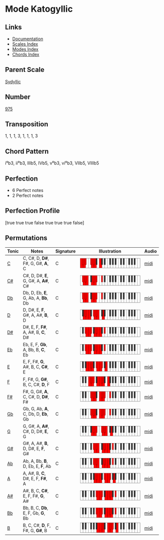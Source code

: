 # Mode Katogyllic

## Links

- [Documentation](README.md)
- [Scales Index](Scales.md)
- [Modes Index](Modes.md)
- [Chords Index](Chords.md)

## Parent Scale

[Sydyllic](ScaleSydyllic.md)

## Number

[975](https://ianring.com/musictheory/scales/975)

## Transposition

1, 1, 1, 3, 1, 1, 1, 3

## Chord Pattern

i⁰b3, ii⁰b3, IIIb5, IVb5, v⁰b3, vi⁰b3, VIIb5, VIIIb5

## Perfection

- 6 Perfect notes
- 2 Perfect notes

## Perfection Profile

[true true true false true true true false]

## Permutations

| Tonic | Notes | Signature | Illustration | Audio |
|-------|-------|-----------|--------------|-------|
| [C](ModeCNaturalKatogyllic.md) | C, C#, D, **D#**, F#, G, G#, **A**, C | C | ![CNaturalKatogyllic](ModeCNaturalKatogyllic.png) | [midi](https://github.com/edipermadi/music/blob/main/docs/ModeCNaturalKatogyllic.mid?raw=true) |
| [C#](ModeCSharpKatogyllic.md) | C#, D, D#, **E**, G, G#, A, **A#**, C# | C | ![CSharpKatogyllic](ModeCSharpKatogyllic.png) | [midi](https://github.com/edipermadi/music/blob/main/docs/ModeCSharpKatogyllic.mid?raw=true) |
| [Db](ModeDFlatKatogyllic.md) | Db, D, Eb, **E**, G, Ab, A, **Bb**, Db | C | ![DFlatKatogyllic](ModeDFlatKatogyllic.png) | [midi](https://github.com/edipermadi/music/blob/main/docs/ModeDFlatKatogyllic.mid?raw=true) |
| [D](ModeDNaturalKatogyllic.md) | D, D#, E, **F**, G#, A, A#, **B**, D | C | ![DNaturalKatogyllic](ModeDNaturalKatogyllic.png) | [midi](https://github.com/edipermadi/music/blob/main/docs/ModeDNaturalKatogyllic.mid?raw=true) |
| [D#](ModeDSharpKatogyllic.md) | D#, E, F, **F#**, A, A#, B, **C**, D# | C | ![DSharpKatogyllic](ModeDSharpKatogyllic.png) | [midi](https://github.com/edipermadi/music/blob/main/docs/ModeDSharpKatogyllic.mid?raw=true) |
| [Eb](ModeEFlatKatogyllic.md) | Eb, E, F, **Gb**, A, Bb, B, **C**, Eb | C | ![EFlatKatogyllic](ModeEFlatKatogyllic.png) | [midi](https://github.com/edipermadi/music/blob/main/docs/ModeEFlatKatogyllic.mid?raw=true) |
| [E](ModeENaturalKatogyllic.md) | E, F, F#, **G**, A#, B, C, **C#**, E | C | ![ENaturalKatogyllic](ModeENaturalKatogyllic.png) | [midi](https://github.com/edipermadi/music/blob/main/docs/ModeENaturalKatogyllic.mid?raw=true) |
| [F](ModeFNaturalKatogyllic.md) | F, F#, G, **G#**, B, C, C#, **D**, F | C | ![FNaturalKatogyllic](ModeFNaturalKatogyllic.png) | [midi](https://github.com/edipermadi/music/blob/main/docs/ModeFNaturalKatogyllic.mid?raw=true) |
| [F#](ModeFSharpKatogyllic.md) | F#, G, G#, **A**, C, C#, D, **D#**, F# | C | ![FSharpKatogyllic](ModeFSharpKatogyllic.png) | [midi](https://github.com/edipermadi/music/blob/main/docs/ModeFSharpKatogyllic.mid?raw=true) |
| [Gb](ModeGFlatKatogyllic.md) | Gb, G, Ab, **A**, C, Db, D, **Eb**, Gb | C | ![GFlatKatogyllic](ModeGFlatKatogyllic.png) | [midi](https://github.com/edipermadi/music/blob/main/docs/ModeGFlatKatogyllic.mid?raw=true) |
| [G](ModeGNaturalKatogyllic.md) | G, G#, A, **A#**, C#, D, D#, **E**, G | C | ![GNaturalKatogyllic](ModeGNaturalKatogyllic.png) | [midi](https://github.com/edipermadi/music/blob/main/docs/ModeGNaturalKatogyllic.mid?raw=true) |
| [G#](ModeGSharpKatogyllic.md) | G#, A, A#, **B**, D, D#, E, **F**, G# | C | ![GSharpKatogyllic](ModeGSharpKatogyllic.png) | [midi](https://github.com/edipermadi/music/blob/main/docs/ModeGSharpKatogyllic.mid?raw=true) |
| [Ab](ModeAFlatKatogyllic.md) | Ab, A, Bb, **B**, D, Eb, E, **F**, Ab | C | ![AFlatKatogyllic](ModeAFlatKatogyllic.png) | [midi](https://github.com/edipermadi/music/blob/main/docs/ModeAFlatKatogyllic.mid?raw=true) |
| [A](ModeANaturalKatogyllic.md) | A, A#, B, **C**, D#, E, F, **F#**, A | C | ![ANaturalKatogyllic](ModeANaturalKatogyllic.png) | [midi](https://github.com/edipermadi/music/blob/main/docs/ModeANaturalKatogyllic.mid?raw=true) |
| [A#](ModeASharpKatogyllic.md) | A#, B, C, **C#**, E, F, F#, **G**, A# | C | ![ASharpKatogyllic](ModeASharpKatogyllic.png) | [midi](https://github.com/edipermadi/music/blob/main/docs/ModeASharpKatogyllic.mid?raw=true) |
| [Bb](ModeBFlatKatogyllic.md) | Bb, B, C, **Db**, E, F, Gb, **G**, Bb | C | ![BFlatKatogyllic](ModeBFlatKatogyllic.png) | [midi](https://github.com/edipermadi/music/blob/main/docs/ModeBFlatKatogyllic.mid?raw=true) |
| [B](ModeBNaturalKatogyllic.md) | B, C, C#, **D**, F, F#, G, **G#**, B | C | ![BNaturalKatogyllic](ModeBNaturalKatogyllic.png) | [midi](https://github.com/edipermadi/music/blob/main/docs/ModeBNaturalKatogyllic.mid?raw=true) |
